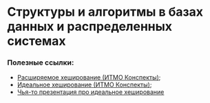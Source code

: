 # Структуры и алгоритмы в базах данных и распределенных системах

### Полезные ссылки:
- [Расширяемое хеширование (ИТМО Конспекты)](https://clck.ru/3GWfYg);
- [Идеальное хеширование (ИТМО Конспекты)](https://neerc.ifmo.ru/wiki/index.php?title=%D0%98%D0%B4%D0%B5%D0%B0%D0%BB%D1%8C%D0%BD%D0%BE%D0%B5_%D1%85%D0%B5%D1%88%D0%B8%D1%80%D0%BE%D0%B2%D0%B0%D0%BD%D0%B8%D0%B5);
- [Чья-то презентация про идеальное хеширование](https://www.dropbox.com/scl/fo/y5x5rbqbih6wlvn7w0qt1/AJV3t3Kz0BAE4FX3BLAnhJ0?dl=0&e=1&preview=l5_2-Cuckoo-hashing.pdf&rlkey=23od60wq2eagu2vj6syn7h4hy)